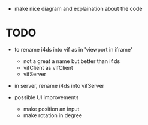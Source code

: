 - make nice diagram and explaination about the code


# TODO
- to rename i4ds into vif as in 'viewport in iframe'
  - not a great a name but better than i4ds
  - vifClient as vifClient
  - vifServer
- in server, rename i4ds into vifServer

- possible UI improvements
  - make position an input
  - make rotation in degree
